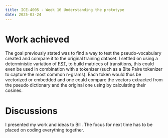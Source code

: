 ```yaml
---
title: ICE-4005 - Week 16 Understanding the prototype
date: 2025-03-24
---
```

# Work achieved
The goal previously stated was to find a way to test the pseudo-vocabulary created and compare it to the original training dataset. I settled on using a deterministic variation of [FST](https://en.wikipedia.org/wiki/Finite-state_transducer), to build matrices of transitions, this could even be used in combination with a tokenizer (such as a Bite Paire tokenizer to capture the most common n-grams). Each token would thus be vectorized or embedded and one could compare the vectors extracted from the pseudo dictionary and the original one using by calculating their cosines.
# Discussions
I presented my work and ideas to Bill. The focus for next time has to be placed on coding everything together.